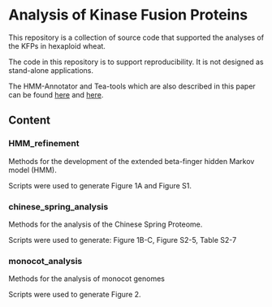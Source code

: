 # Analysis of Kinase Fusion Proteins

This repository is a collection of source code that supported the analyses of the KFPs in hexaploid wheat.

The code in this repository is to support reproducibility. It is not designed as stand-alone applications.

The HMM-Annotator and Tea-tools which are also described in this paper can be found [here]() and [here]().

## Content

### HMM_refinement

Methods for the development of the extended beta-finger hidden Markov model (HMM). 

Scripts were used to generate Figure 1A and Figure S1.

### chinese_spring_analysis

Methods for the analysis of the Chinese Spring Proteome. 

Scripts were used to generate: Figure 1B-C, Figure S2-5, Table S2-7

### monocot_analysis

Methods for the analysis of monocot genomes

Scripts were used to generate Figure 2.

